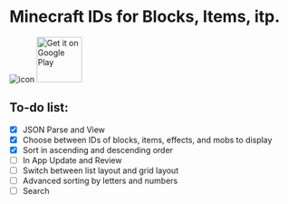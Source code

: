 # Minecraft IDs for Blocks, Items, itp. 
![icon](https://play-lh.googleusercontent.com/_OMxuPff4c3nhVvMeOf5b96uwSQMCyVVWXET9Bq3A6clkKFN3KBYUlmgjsV6C0heX78=s180-rw) 
<a href='https://play.google.com/store/apps/details?id=com.infinitybyte.mcid&pcampaignid=pcampaignidMKT-Other-global-all-co-prtnr-py-PartBadge-Mar2515-1'><img alt='Get it on Google Play' src='https://play.google.com/intl/en_us/badges/static/images/badges/en_badge_web_generic.png' height="80px"/></a>


## To-do list:
* [x] JSON Parse and View
* [x] Choose between IDs of blocks, items, effects, and mobs to display 
* [x] Sort in ascending and descending order
* [ ] In App Update and Review
* [ ] Switch between list layout and grid layout
* [ ] Advanced sorting by letters and numbers
* [ ] Search
